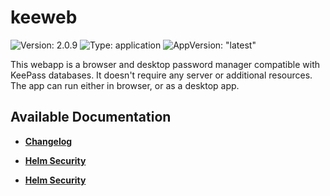# keeweb

![Version: 2.0.9](https://img.shields.io/badge/Version-2.0.9-informational?style=flat-square) ![Type: application](https://img.shields.io/badge/Type-application-informational?style=flat-square) ![AppVersion: "latest"](https://img.shields.io/badge/AppVersion-"latest"-informational?style=flat-square)

This webapp is a browser and desktop password manager compatible with KeePass databases. It doesn't require any server or additional resources. The app can run either in browser, or as a desktop app.

## Available Documentation

- [**Changelog**](CHANGELOG)

- [**Helm Security**](container-security)

- [**Helm Security**](helm-security)


